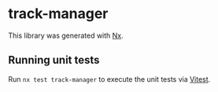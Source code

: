 # track-manager

This library was generated with [Nx](https://nx.dev).

## Running unit tests

Run `nx test track-manager` to execute the unit tests via [Vitest](https://vitest.dev/).
